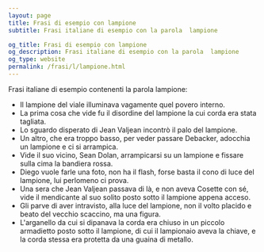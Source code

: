 ```yaml
---
layout: page
title: Frasi di esempio con lampione 
subtitle: Frasi italiane di esempio con la parola  lampione

og_title: Frasi di esempio con lampione 
og_description: Frasi italiane di esempio con la parola  lampione
og_type: website
permalink: /frasi/l/lampione.html
---
```


Frasi italiane di esempio contenenti la parola lampione:


- Il lampione del viale illuminava vagamente quel povero interno.
- La prima cosa che vide fu il disordine del lampione la cui corda era stata tagliata.
- Lo sguardo disperato di Jean Valjean incontrò il palo del lampione.
- Un altro, che era troppo basso, per veder passare Debacker, adocchia un lampione e ci si arrampica.
- Vide il suo vicino, Sean Dolan, arrampicarsi su un lampione e fissare sulla cima la bandiera rossa.
- Diego vuole farle una foto, non ha il flash, forse basta il cono di luce del lampione, lui perlomeno ci prova.
- Una sera che Jean Valjean passava di là, e non aveva Cosette con sé, vide il mendicante al suo solito posto sotto il lampione appena acceso.
- Gli parve di aver intravisto, alla luce del lampione, non il volto placido e beato del vecchio scaccino, ma una figura.
- L'arganello da cui si dipanava la corda era chiuso in un piccolo armadietto posto sotto il lampione, di cui il lampionaio aveva la chiave, e la corda stessa era protetta da una guaina di metallo.
